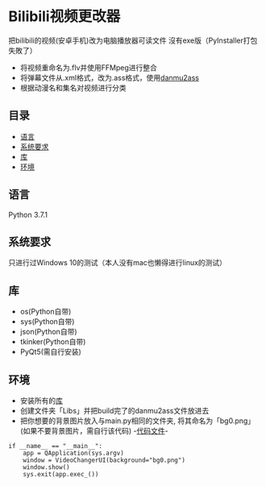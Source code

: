 # Bilibili视频更改器
把bilibili的视频(安卓手机)改为电脑播放器可读文件
沒有exe版（PyInstaller打包失敗了）
 - 将视频重命名为.flv并使用FFMpeg进行整合
 - 将弹幕文件从.xml格式，改为.ass格式，使用[danmu2ass](https://github.com/ikde/danmu2ass/tree/master/Danmu2Ass)
 - 根据动漫名和集名对视频进行分类
 
## 目录
* [语言](#语言)
* [系统要求](#系统要求)
* [库](#库)
* [环境](#环境)

## 语言
Python 3.7.1

## 系统要求 
只进行过Windows 10的测试（本人没有mac也懒得进行linux的测试）

## 库
- os(Python自带)
- sys(Python自带)
- json(Python自带)
- tkinker(Python自带)
- PyQt5(需自行安装)

## 环境
- 安装所有的[库](#库)
- 创建文件夹「Libs」并把build完了的danmu2ass文件放进去
- 把你想要的背景图片放入与main.py相同的文件夹, 将其命名为「bg0.png」(如果不要背景图片，需自行该代码)
 -[代码文件](./Changer_Eng/main.py)- 
```
if __name__ == "__main__":
    app = QApplication(sys.argv)
    window = VideoChangerUI(background="bg0.png")
    window.show()
    sys.exit(app.exec_())
```
